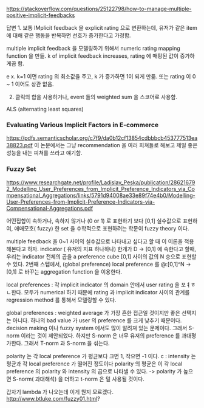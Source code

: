 
https://stackoverflow.com/questions/25122798/how-to-manage-multiple-positive-implicit-feedbacks

답변 1.
 보통  IMplicit feedback 을  explicit rating 으로 변환하는데,  유저가 같은  item 에 대해 같은 행동을 반복하면 선호가 증가한다고 가정함.  

multiple implicit feedback 을 모델링하기 위해서  numeric rating mapping function 을 만듦.  k of implicit feedback increases, rating 에  매핑된 값이 증가하게끔 함.

e x. k=1 이면  rating 의 최소값을 주고,  k 가 증가하면 1이 되게 만듦. 또는  rating  이 0 ~ 1 이어도 상관 없음.


2. 클릭의 합을 사용하거나,  event 들의  weighted sum 을 스코어로 사용함. 

ALS (alternating least squares)



### Evaluating Various Implicit Factors in E-commerce
https://pdfs.semanticscholar.org/c7f9/da0b12cf13854cdbbbcb453777513ea38823.pdf
이 논문에서는 그냥  recommendation 을 여러 피쳐들로 해보고 제일 좋은 성능을 내는 피쳐를 쓰라고 얘기함.




### Fuzzy Set
https://www.researchgate.net/profile/Ladislav_Peska/publication/286216792_Modelling_User_Preferences_from_Implicit_Preference_Indicators_via_Compensational_Aggregations/links/5791d94008ae33e89f74e4b0/Modelling-User-Preferences-from-Implicit-Preference-Indicators-via-Compensational-Aggregations.pdf

 어떤집합이 속하거나, 속하지 않거나 (0  or 1) 로 표현하기 보다 [0,1] 실수값으로 표현하여, 애매모호( fuzzy)  한  set 을 수학적으로 표현하려는 학문이  fuzzy theory 이다.

  multiple feedback 을  0~1 사이의 실수값으로 나타내고 싶다고 할 때 이 이론을 적용해본다고 하자.   indicator ( 유저의 지표 하나하나) 한개가  D -> [0,1]  에 속한다고 할때, 우리는  indicator 전체의 곱을  a preference cube [0,1]   사이의 값의  N 승으로 표현할 수 있다. 
2번째 스텝에서,  (global preference) local preference  를   @:[0,1]^N -> [0,1]  로 바꾸는  aggregation function 을 이용한다. 

local preferences  :   각 implicit indicator 의  domain 안에서  user rating 을 포ㅕㅎㄴ한다. 모두가  numerical 하기 때문에  rating 과  implicit indicator 사이의 관계를  regression method 를 통해서 모델링할 수 있다. 

global preferences :    weighted average 가 가장 흔한 접근일 것이지만  좋은 선택지는 아니다. 하나의  bad  value 가  user 의  preference 를 크게 낮추기 때문이다.    decision making 이나  fuzzy system 에서도 많이 알려져 있는 문제이다. 그래서  S-norm 이라는 것이 제안되었다. 하지만  S-norm 은 너무 유저의  preference  를 과대평가한다. 그래서  T-norm 과  S-norm 을 섞는다.

polarity  는 각  local preference 가   평균보다 크면 1, 작으면 -1 이다.
c : intensity 는   평균과 각  local preference 가 떨어진 정도이다
polarity 의 평균은 이 각  local preference 의  polarity 와  intensity 의 곱으로 나타낼 수 있다.
->   polarity 가 높으면  S-norm( 과대해석)   을 더하고  t-norm 은 덜 사용될 것이다. 

갑자기  lambda  가 나오는데 이게 뭔지 모르겠다.
http://www.btluke.com/fuzzy01.html?

